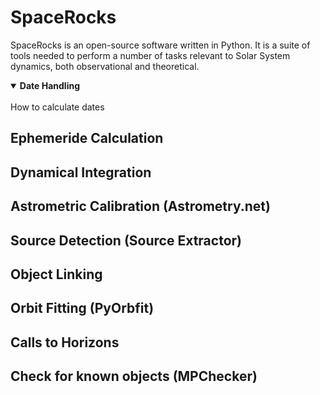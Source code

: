 # SpaceRocks

SpaceRocks is an open-source software written in Python. It is a suite of tools needed to perform a number of tasks relevant to Solar System dynamics, both observational and theoretical.

<details open>
<summary><strong> Date Handling </strong></summary>
<br>
How to calculate dates
</details>

## Ephemeride Calculation

## Dynamical Integration

## Astrometric Calibration (Astrometry.net)

## Source Detection (Source Extractor)

## Object Linking

## Orbit Fitting (PyOrbfit)

## Calls to Horizons

## Check for known objects (MPChecker)